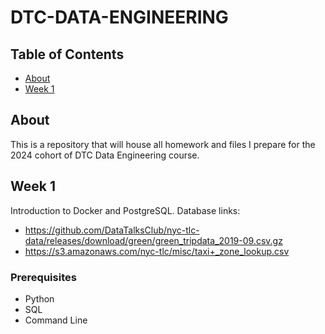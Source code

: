 # DTC-DATA-ENGINEERING

## Table of Contents

- [About](#about)
- [Week 1](#week1)


## About <a name = "about"></a>

This is a repository that will house all homework and files I prepare for the 2024 cohort of DTC Data Engineering course.

## Week 1 <a name = "week1"></a>

Introduction to Docker and PostgreSQL.
Database links:
- https://github.com/DataTalksClub/nyc-tlc-data/releases/download/green/green_tripdata_2019-09.csv.gz
- https://s3.amazonaws.com/nyc-tlc/misc/taxi+_zone_lookup.csv


### Prerequisites

- Python
- SQL
- Command Line

